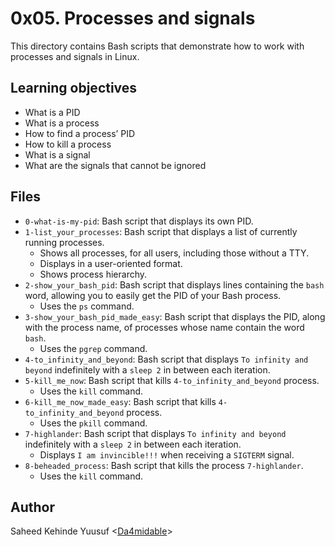 # 0x05. Processes and signals

This directory contains Bash scripts that demonstrate how to work with processes and signals in Linux.

## Learning objectives

- What is a PID
- What is a process
- How to find a process’ PID
- How to kill a process
- What is a signal
- What are the signals that cannot be ignored

## Files

- `0-what-is-my-pid`: Bash script that displays its own PID.
- `1-list_your_processes`: Bash script that displays a list of currently running processes.
  - Shows all processes, for all users, including those without a TTY.
  - Displays in a user-oriented format.
  - Shows process hierarchy.
- `2-show_your_bash_pid`: Bash script that displays lines containing the `bash` word, allowing you to easily get the PID of your Bash process.
  - Uses the `ps` command.
- `3-show_your_bash_pid_made_easy`: Bash script that displays the PID, along with the process name, of processes whose name contain the word `bash`.
  - Uses the `pgrep` command.
- `4-to_infinity_and_beyond`: Bash script that displays `To infinity and beyond` indefinitely with a `sleep 2` in between each iteration.
- `5-kill_me_now`: Bash script that kills `4-to_infinity_and_beyond` process.
  - Uses the `kill` command.
- `6-kill_me_now_made_easy`: Bash script that kills `4-to_infinity_and_beyond` process.
  - Uses the `pkill` command.
- `7-highlander`: Bash script that displays `To infinity and beyond` indefinitely with a `sleep 2` in between each iteration.
  - Displays `I am invincible!!!` when receiving a `SIGTERM` signal.
- `8-beheaded_process`: Bash script that kills the process `7-highlander`.
  - Uses the `kill` command.

## Author

Saheed Kehinde Yuusuf <[Da4midable](^1^)>